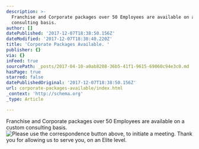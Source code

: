 ```yaml
---
description: >-
  Franchise and Corporate packages over 50 Employees are available on a custom
  consulting basis.
author: []
datePublished: '2017-12-07T18:38:50.156Z'
dateModified: '2017-12-07T18:38:40.220Z'
title: 'Corporate Packages Available. '
publisher: {}
via: {}
inFeed: true
sourcePath: _posts/2017-04-10-a0ab8208-36b5-41f1-9615-69060c94e3c0.md
hasPage: true
starred: false
datePublishedOriginal: '2017-12-07T18:38:50.156Z'
url: corporate-packages-available/index.html
_context: 'http://schema.org'
_type: Article

---
```

Franchise and Corporate packages over 50 Employees are available on a custom consulting basis.
![Please use the correspondence button above, to initiate a meeting. Thank you for allowing us to serve you, on an Elite level.](https://the-grid-user-content.s3-us-west-2.amazonaws.com/89622c1c-f419-45eb-a396-ff472343bd61.jpg)